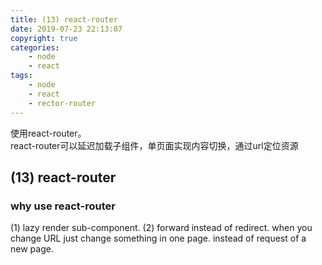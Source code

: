 ```yaml
---
title: (13) react-router
date: 2019-07-23 22:13:07
copyright: true
categories:
    - node
    - react
tags:
    - node
    - react
    - rector-router
---
```

使用react-router。      
react-router可以延迟加载子组件，单页面实现内容切换，通过url定位资源

<!-- more -->

## **(13) react-router**


### **why use react-router**

(1) lazy render sub-component.
(2) forward instead of redirect.
when you change URL just change something in one page. instead of request of a new page.
